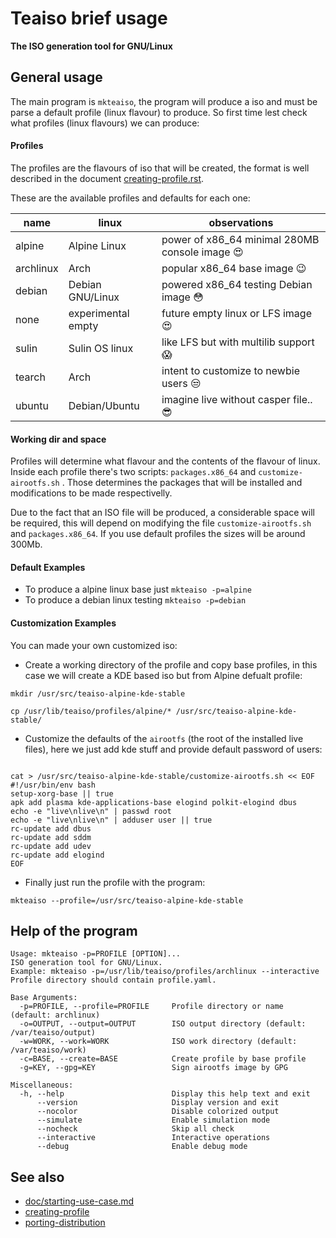 Teaiso brief usage
==================

**The ISO generation tool for GNU/Linux**

##  General usage

The main program is `mkteaiso`, the program will produce a iso and must be parse a default profile (linux flavour) to produce. So first time lest check what profiles (linux flavours) we can produce:

#### Profiles

The profiles are the flavours of iso that will be created, the format is well described in the document [creating-profile.rst](creating-profile.rst).

These are the available profiles and defaults for each one:

| name         | linux            | observations                 |
| ------------ | ---------------- | ---------------------------- |
| alpine       | Alpine Linux     | power of x86_64 minimal 280MB console image 😍 |
| archlinux    | Arch             | popular x86_64 base image 😉 |
| debian       | Debian GNU/Linux | powered x86_64 testing Debian image 😳 |
| none         | experimental empty | future empty linux or LFS image 😍 |
| sulin        | Sulin OS linux   | like LFS but with multilib support 😱 |
| tearch       | Arch             | intent to customize to newbie users 😒 |
| ubuntu       | Debian/Ubuntu    | imagine live without casper file..😎 |

#### Working dir and space

Profiles will determine what flavour and the contents of the flavour of linux. Inside each profile there's two scripts: `packages.x86_64` and `customize-airootfs.sh` . Those determines the packages that will be installed and modifications to be made respectivelly.

Due to the fact that an ISO file will be produced, a considerable space will be required, this will depend on modifying the file `customize-airootfs.sh` and `packages.x86_64`. If you use default profiles the sizes will be around 300Mb.

#### Default Examples

* To produce a alpine linux base just `mkteaiso -p=alpine`
* To produce a debian linux testing `mkteaiso -p=debian`

#### Customization Examples

You can made your own customized iso:

* Create a working directory of the profile and copy base profiles, in this case we will create a KDE based iso but from Alpine defualt profile:

```
mkdir /usr/src/teaiso-alpine-kde-stable

cp /usr/lib/teaiso/profiles/alpine/* /usr/src/teaiso-alpine-kde-stable/
```

* Customize the defaults of the `airootfs` (the root of the installed live files), here we just add kde stuff and provide default password of users:

```

cat > /usr/src/teaiso-alpine-kde-stable/customize-airootfs.sh << EOF
#!/usr/bin/env bash
setup-xorg-base || true
apk add plasma kde-applications-base elogind polkit-elogind dbus
echo -e "live\nlive\n" | passwd root
echo -e "live\nlive\n" | adduser user || true
rc-update add dbus
rc-update add sddm
rc-update add udev
rc-update add elogind
EOF
```

* Finally just run the profile with the program:

```
mkteaiso --profile=/usr/src/teaiso-alpine-kde-stable
```

## Help of the program

```
Usage: mkteaiso -p=PROFILE [OPTION]...
ISO generation tool for GNU/Linux.
Example: mkteaiso -p=/usr/lib/teaiso/profiles/archlinux --interactive
Profile directory should contain profile.yaml.

Base Arguments:
  -p=PROFILE, --profile=PROFILE     Profile directory or name (default: archlinux)
  -o=OUTPUT, --output=OUTPUT        ISO output directory (default: /var/teaiso/output)
  -w=WORK, --work=WORK              ISO work directory (default: /var/teaiso/work)
  -c=BASE, --create=BASE            Create profile by base profile
  -g=KEY, --gpg=KEY                 Sign airootfs image by GPG

Miscellaneous:
  -h, --help                        Display this help text and exit
      --version                     Display version and exit
      --nocolor                     Disable colorized output
      --simulate                    Enable simulation mode
      --nocheck                     Skip all check
      --interactive                 Interactive operations
      --debug                       Enable debug mode
```

## See also

* [doc/starting-use-case.md](doc/starting-use-case.md)
* [creating-profile](creating-profile.rst)
* [porting-distribution](porting-distribution.rst)
